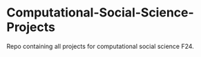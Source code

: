 # Computational-Social-Science-Projects
Repo containing all projects for computational social science F24.
